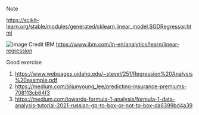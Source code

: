 Note

https://scikit-learn.org/stable/modules/generated/sklearn.linear_model.SGDRegressor.html

![image](https://user-images.githubusercontent.com/69342162/150293991-ce1998a2-b8fa-499b-9e9b-50c0760193cc.png)
Credit IBM https://www.ibm.com/in-en/analytics/learn/linear-regression

Good exercise
1. https://www.webpages.uidaho.edu/~stevel/251/Regression%20Analysis%20example.pdf
2. https://medium.com/@junyoung_lee/predicting-insurance-premiums-708113cb64f3
3. https://medium.com/towards-formula-1-analysis/formula-1-data-analysis-tutorial-2021-russian-gp-to-box-or-not-to-box-da6399bd4a39
